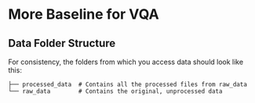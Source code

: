 # More Baseline for VQA
## Data Folder Structure
For consistency, the folders from which you access data should look like this:
```
├── processed_data  # Contains all the processed files from raw_data
└── raw_data        # Contains the original, unprocessed data
```